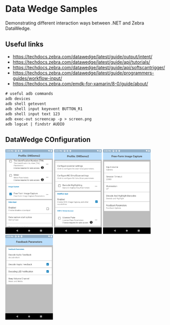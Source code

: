 # Data Wedge Samples

Demonstrating different interaction ways between .NET and Zebra DataWedge.

## Useful links

* https://techdocs.zebra.com/datawedge/latest/guide/output/intent/
* https://techdocs.zebra.com/datawedge/latest/guide/api/tutorials/
* https://techdocs.zebra.com/datawedge/latest/guide/api/softscantrigger/
* https://techdocs.zebra.com/datawedge/latest/guide/programmers-guides/workflow-input/
* https://techdocs.zebra.com/emdk-for-xamarin/8-0/guide/about/

``` batch
# useful adb commands
adb devices
adb shell getevent
adb shell input keyevent BUTTON_R1
adb shell input text 123
adb exec-out screencap -p > screen.png
adb logcat | findstr AUDIO
```

## DataWedge COnfiguration

<img width="150" src="docs/screen.png">
<img width="150" src="docs/screen1.png">
<img width="150" src="docs/screen2.png">
<img width="150" src="docs/screen3.png">